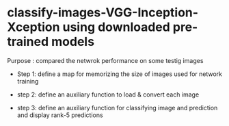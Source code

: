 # classify-images-VGG-Inception-Xception using downloaded pre-trained models
  Purpose : compared the netwrok performance on some testig images
 
 * Step 1: define a map for memorizing the size of images used for network training
 
 * step 2: define an auxiliary function to load & convert each image
 
 * step 3: define an auxiliary function for classifying image and prediction and display rank-5 predictions
 
 
